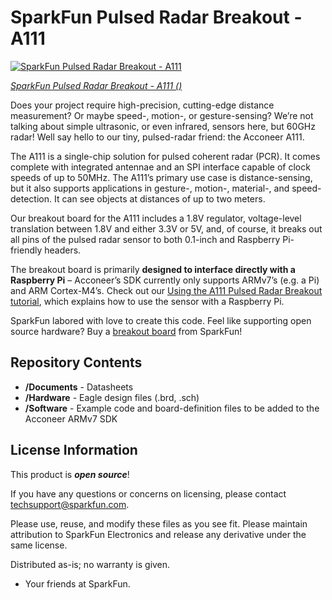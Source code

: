 SparkFun Pulsed Radar Breakout - A111
========================================

[![SparkFun Pulsed Radar Breakout - A111 ]()](https://www.sparkfun.com/products/)

[*SparkFun Pulsed Radar Breakout - A111 ()*]()

Does your project require high-precision, cutting-edge distance measurement? Or maybe speed-, motion-, or gesture-sensing? We’re not talking about simple ultrasonic, or even infrared, sensors here, but 60GHz radar! Well say hello to our tiny, pulsed-radar friend: the Acconeer A111.

The A111 is a single-chip solution for pulsed coherent radar (PCR). It comes complete with integrated antennae and an SPI interface capable of clock speeds of up to 50MHz. The A111’s primary use case is distance-sensing, but it also supports applications in gesture-, motion-, material-, and speed-detection. It can see objects at distances of up to two meters.

Our breakout board for the A111 includes a 1.8V regulator, voltage-level translation between 1.8V and either 3.3V or 5V, and, of course, it breaks out all pins of the pulsed radar sensor to both 0.1-inch and Raspberry Pi-friendly headers.

The breakout board is primarily **designed to interface directly with a Raspberry Pi** – Acconeer’s SDK currently only supports ARMv7’s (e.g. a Pi) and ARM Cortex-M4’s. Check out our <a href="https://learn.sparkfun.com/tutorials/using-the-a111-pulsed-radar-sensor-with-a-raspberry-pi">Using the A111 Pulsed Radar Breakout tutorial</a>, which explains how to use the sensor with a Raspberry Pi.

SparkFun labored with love to create this code. Feel like supporting open source hardware? 
Buy a [breakout board]() from SparkFun!

Repository Contents
-------------------

* **/Documents** - Datasheets
* **/Hardware** - Eagle design files (.brd, .sch)
* **/Software** - Example code and board-definition files to be added to the Acconeer ARMv7 SDK

License Information
-------------------

This product is _**open source**_! 

If you have any questions or concerns on licensing, please contact techsupport@sparkfun.com.

Please use, reuse, and modify these files as you see fit. Please maintain attribution to SparkFun Electronics and release any derivative under the same license.

Distributed as-is; no warranty is given.

- Your friends at SparkFun.
